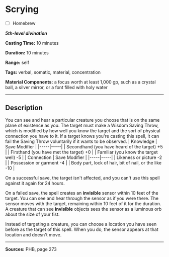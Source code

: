 # Scrying

- [ ] Homebrew

***5th-level divination***

**Casting Time:** 10 minutes

**Duration:** 10 minutes

**Range:** self

**Tags:** verbal, somatic, material, concentration

**Material Components:** a focus worth at least 1,000 gp, such as a crystal ball, a silver mirror, or a font filled with holy water

---

## Description
You can see and hear a particular creature you choose that is on the same plane of existence as you.
The target must make a Wisdom Saving Throw, which is modified by how well you know the target and the sort of physical connection you have to it.
If a target knows you're casting this spell, it can fail the Saving Throw voluntarily if it wants to be observed.
| Knowledge | Save Modifier |
|-----|-----|
| Secondhand (you have heard of the target)
+5 |
| Firsthand (you have met the target)
+0 |
| Familiar (you know the target well)
-5 |
| Connection | Save Modifier |
|-----|-----|
| Likeness or picture
-2 |
| Possession or garment
-4 |
| Body part, lock of hair, bit of nail, or the like
-10 |

On a successful save, the target isn't affected, and you can't use this spell against it again for 24 hours.

On a failed save, the spell creates an **invisible** sensor within 10 feet of the target.
You can see and hear through the sensor as if you were there.
The sensor moves with the target, remaining within 10 feet of it for the duration.
A creature that can see **invisible** objects sees the sensor as a luminous orb about the size of your fist.

Instead of targeting a creature, you can choose a location you have seen before as the target of this spell.
When you do, the sensor appears at that location and doesn't move.

---

**Sources:** PHB, page 273

